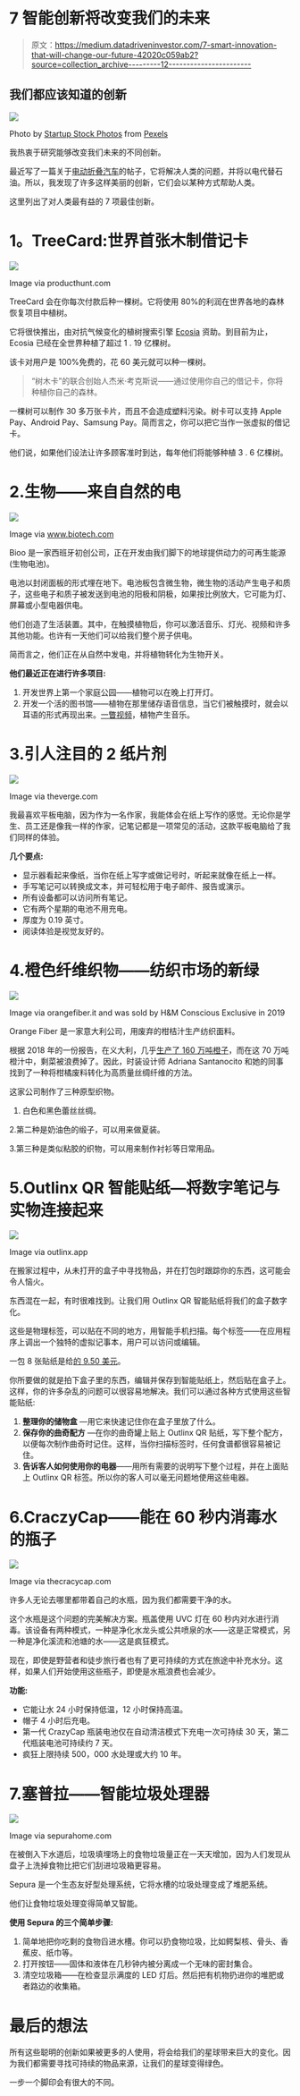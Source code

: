 # 7 智能创新将改变我们的未来

> 原文：<https://medium.datadriveninvestor.com/7-smart-innovation-that-will-change-our-future-42020c059ab2?source=collection_archive---------12----------------------->

## 我们都应该知道的创新

![](img/be554cf2ca73aa6ce2139659f5d7eba8.png)

Photo by [Startup Stock Photos](https://www.pexels.com/@startup-stock-photos?utm_content=attributionCopyText&utm_medium=referral&utm_source=pexels) from [Pexels](https://www.pexels.com/)

我热衷于研究能够改变我们未来的不同创新。

最近写了一篇关于[电动折叠汽车](https://medium.com/datadriveninvestor/city-transformer-the-first-electric-foldable-car-in-the-world-coming-soon-bae8e4b9000f)的帖子，它将解决人类的问题，并将以电代替石油。所以，我发现了许多这样美丽的创新，它们会以某种方式帮助人类。

这里列出了对人类最有益的 7 项最佳创新。

# **1。TreeCard:世界首张木制借记卡**

![](img/adb0fb2d96b651a444d57928ffab68e2.png)

Image via producthunt.com

TreeCard 会在你每次付款后种一棵树。它将使用 80%的利润在世界各地的森林恢复项目中植树。

它将很快推出，由对抗气候变化的植树搜索引擎 [Ecosia](https://www.ecosia.org/?c=en) 资助。到目前为止，Ecosia 已经在全世界种植了超过 1 . 19 亿棵树。

该卡对用户是 100%免费的，花 60 美元就可以种一棵树。

> “树木卡”的联合创始人杰米·考克斯说——通过使用你自己的借记卡，你将种植你自己的森林。

一棵树可以制作 30 多万张卡片，而且不会造成塑料污染。树卡可以支持 Apple Pay、Android Pay、Samsung Pay。简而言之，你可以把它当作一张虚拟的借记卡。

他们说，如果他们设法让许多顾客准时到达，每年他们将能够种植 3 . 6 亿棵树。

# 2.生物——来自自然的电

![](img/45d8fa500583e35e1c5fc2cd98330253.png)

Image via www.biotech.com

Bioo 是一家西班牙初创公司，正在开发由我们脚下的地球提供动力的可再生能源(生物电池)。

电池以封闭面板的形式埋在地下。电池板包含微生物，微生物的活动产生电子和质子，这些电子和质子被发送到电池的阳极和阴极，如果按比例放大，它可能为灯、屏幕或小型电器供电。

他们创造了生活装置。其中，在触摸植物后，你可以激活音乐、灯光、视频和许多其他功能。也许有一天他们可以给我们整个房子供电。

简而言之，他们正在从自然中发电，并将植物转化为生物开关。

**他们最近正在进行许多项目:**

1.  开发世界上第一个家庭公园——植物可以在晚上打开灯。
2.  开发一个活的图书馆——植物在那里储存语音信息，当它们被触摸时，就会以耳语的形式再现出来。[一瞥视频](https://youtu.be/Wq08qRZy_h0)，植物产生音乐。

# 3.引人注目的 2 纸片剂

![](img/9fe977d46e28c0e87d3f780a0770ca33.png)

Image via theverge.com

我最喜欢平板电脑，因为作为一名作家，我能体会在纸上写作的感觉。无论你是学生、员工还是像我一样的作家，记笔记都是一项常见的活动，这款平板电脑给了我们同样的体验。

**几个要点:**

*   显示器看起来像纸，当你在纸上写字或做记号时，听起来就像在纸上一样。
*   手写笔记可以转换成文本，并可轻松用于电子邮件、报告或演示。
*   所有设备都可以访问所有笔记。
*   它有两个星期的电池不用充电。
*   厚度为 0.19 英寸。
*   阅读体验是视觉友好的。

# 4.橙色纤维织物——纺织市场的新绿

![](img/62d5a324cf40bda6ff923dd963818676.png)

Image via orangefiber.it and was sold by H&M Conscious Exclusive in 2019

Orange Fiber 是一家意大利公司，用废弃的柑桔汁生产纺织面料。

根据 2018 年的一份报告，在义大利，几乎[生产了 160 万吨橙子](https://foodcommunitynews.com/oranges-eu-spain/)，而在这 70 万吨橙汁中，剩菜被浪费掉了。因此，时装设计师 Adriana Santanocito 和她的同事找到了一种将柑橘废料转化为高质量丝绸纤维的方法。

这家公司制作了三种原型织物。

1.  白色和黑色蕾丝丝绸。

2.第二种是奶油色的缎子，可以用来做夏装。

3.第三种是类似粘胶的织物，可以用来制作衬衫等日常用品。

# 5.Outlinx QR 智能贴纸—将数字笔记与实物连接起来

![](img/aca47f9a8558ea0d34d1b1fd63ded395.png)

Image via outlinx.app

在搬家过程中，从未打开的盒子中寻找物品，并在打包时跟踪你的东西，这可能会令人恼火。

东西混在一起，有时很难找到。让我们用 Outlinx QR 智能贴纸将我们的盒子数字化。

这些是物理标签，可以贴在不同的地方，用智能手机扫描。每个标签——在应用程序上调出一个独特的虚拟记事本，用户可以访问或编辑。

一包 8 张贴纸是给[的 9.50 美元](https://outlinx.app/collections/outlinx-smart-label-books)。

你所要做的就是拍下盒子里的东西，编辑并保存到智能贴纸上，然后贴在盒子上。这样，你的许多杂乱的问题可以很容易地解决。我们可以通过各种方式使用这些智能贴纸:

1.  **整理你的储物盒** —用它来快速记住你在盒子里放了什么。
2.  **保存你的曲奇配方** —在你的曲奇罐上贴上 Outlinx QR 贴纸，写下整个配方，以便每次制作曲奇时记住。这样，当你扫描标签时，任何食谱都很容易被记住。
3.  **告诉客人如何使用你的电器**——用所有需要的说明写下整个过程，并在上面贴上 Outlinx QR 标签。所以你的客人可以毫无问题地使用这些电器。

# 6.CraczyCap——能在 60 秒内消毒水的瓶子

![](img/a8b14444ffabb7a73cef96b216f581ae.png)

Image via thecracycap.com

许多人无论去哪里都带着自己的水瓶，因为我们都需要干净的水。

这个水瓶是这个问题的完美解决方案。瓶盖使用 UVC 灯在 60 秒内对水进行消毒。该设备有两种模式，一种是净化水龙头或公共喷泉的水——这是正常模式，另一种是净化溪流和池塘的水——这是疯狂模式。

现在，即使是野营者和徒步旅行者也有了更可持续的方式在旅途中补充水分。这样，如果人们开始使用这些瓶子，即使是水瓶浪费也会减少。

**功能:**

*   它能让水 24 小时保持低温，12 小时保持高温。
*   帽子 4 小时后充电。
*   第一代 CrazyCap 瓶装电池仅在自动清洁模式下充电一次可持续 30 天，第二代瓶装电池可持续约 7 天。
*   疯狂上限持续 500，000 水处理或大约 10 年。

# 7.塞普拉——智能垃圾处理器

![](img/89561fa8a485e3c7ab76270beeb24838.png)

Image via sepurahome.com

在被倒入下水道后，垃圾填埋场上的食物垃圾量正在一天天增加，因为人们发现从盘子上洗掉食物比把它们刮进垃圾箱更容易。

Sepura 是一个生态友好型处理系统，它将水槽的垃圾处理变成了堆肥系统。

他们让食物垃圾处理变得简单又智能。

**使用 Sepura 的三个简单步骤:**

1.  简单地把你吃剩的食物舀进水槽。你可以扔食物垃圾，比如鳄梨核、骨头、香蕉皮、纸巾等。
2.  打开按钮——固体和液体在几秒钟内被分离成一个无味的密封集合。
3.  清空垃圾箱——在检查显示满度的 LED 灯后。然后把有机物扔进你的堆肥或者路边的收集箱。

# 最后的想法

所有这些聪明的创新如果被更多的人使用，将会给我们的星球带来巨大的变化。因为我们都需要寻找可持续的物品来源，让我们的星球变得绿色。

一步一个脚印会有很大的不同。